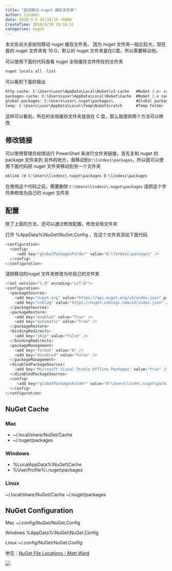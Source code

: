 ```yaml
---
title: "如何移动 nuget 缓存文件夹"
author: lindexi
date: 2020-3-5 12:33:15 +0800
CreateTime: 2018/8/10 19:16:51
categories: nuget
---
```


本文告诉大家如何移动 nuget 缓存文件夹。
因为 nuget 文件夹一般比较大，现在我的 nuget 文件夹有 10 G，默认的 nuget 文件夹是在C盘，所以需要移动他。

<!--more-->


<!-- CreateTime:2018/8/10 19:16:51 -->

<!-- 标签：nuget -->
<div id="toc"></div>

可以使用下面的代码查看 nuget 全局缓存文件所在的文件夹

```csharp
nuget locals all -list
```

可以看到下面的输出

```csharp
http-cache: C:\Users\user\AppData\Local\NuGet\v3-cache   #NuGet 3.x+ cache
packages-cache: C:\Users\user\AppData\Local\NuGet\Cache  #NuGet 2.x cache
global-packages: C:\Users\user\.nuget\packages\          #Global packages folder
temp: C:\Users\user\AppData\Local\Temp\NuGetScratch      #Temp folder
```

这样可以看到，所在的全局缓存文件夹是放在 C 盘，那么我提供两个方法可以修改

## 修改链接

可以使用管理员权限运行 PowerShell 来进行文件夹链接，首先复制 nuget 的 package 文件夹到 另外的地方，我移动到`D:\lindexi\packages`，所以就可以使用下面代码把 nuget 文件夹移动到另一个文件夹


```csharp
mklink /d C:\Users\lindexi\.nuget\packages D:\lindexi\packages
```

在使用这个代码之前，需要删除 `C:\Users\lindexi\.nuget\packages` 请把这个字符串修改为自己的 nuget 文件夹

## 配置

除了上面的方法，还可以通过修改配置，修改全局文件夹

打开 %AppData%\\NuGet\\NuGet.Config ，在这个文件夹添加下面代码

```csharp
<configuration>
  <config>
     <add key="globalPackagesFolder" value="D:\lindexi\packages" />
  </config>
</configuration>
```

请把移动的nuget 文件夹修改为你自己的文件夹

```csharp
<?xml version="1.0" encoding="utf-8"?>
<configuration>
  <packageSources>
    <add key="nuget.org" value="https://api.nuget.org/v3/index.json" protocolVersion="3" />
    <add key="cnblog" value="https://nuget.cnblogs.com/v3/index.json" />
  </packageSources>
  <packageRestore>
    <add key="enabled" value="True" />
    <add key="automatic" value="True" />
  </packageRestore>
  <bindingRedirects>
    <add key="skip" value="False" />
  </bindingRedirects>
  <packageManagement>
    <add key="format" value="0" />
    <add key="disabled" value="False" />
  </packageManagement>
  <disabledPackageSources>
    <add key="Microsoft Visual Studio Offline Packages" value="true" />
  </disabledPackageSources>
  <config>
     <add key="globalPackagesFolder" value="D:\Users\linde\.nuget\packages" />
  </config>
</configuration>
```



## NuGet Cache

### Mac

 - ~/.local/share/NuGet/Cache
 - ~/.nuget/packages

### Windows

 - %LocalAppData%\\NuGet\\Cache
 - %UserProfile%\\.nuget\\packages

### Linux

~/.local/share/NuGet/Cache
~/.nuget/packages

## NuGet Configuration

Mac ~/.config/NuGet/NuGet.Config

Windows %AppData%\\NuGet\\NuGet.Config

Linux ~/.config/NuGet/NuGet.Config

参见：[NuGet File Locations - Matt Ward](http://lastexitcode.com/projects/NuGet/FileLocations/ )

![](http://image.acmx.xyz/34fdad35-5dfe-a75b-2b4b-8c5e313038e2%2F201822814119.jpg)

